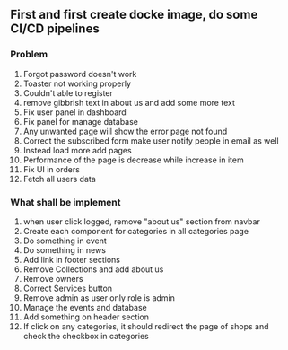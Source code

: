 ## First and first create docke image, do some CI/CD pipelines

### Problem

1. Forgot password doesn't work
2. Toaster not working properly
3. Couldn't able to register
4. remove gibbrish text in about us and add some more text
5. Fix user panel in dashboard
6. Fix panel for manage database
7. Any unwanted page will show the error page not found
8. Correct the subscribed form make user notify people in email as well
9. Instead load more add pages
10. Performance of the page is decrease while increase in item
11. Fix UI in orders
12. Fetch all users data

### What shall be implement
1. when user click logged, remove "about us" section from navbar
2. Create each component for categories in all categories page
3. Do something in event
4. Do something in news
5. Add link in footer sections
6. Remove Collections and add about us
7. Remove owners
8. Correct Services button
9. Remove admin as user only role is admin
10. Manage the events and database 
11. Add something on header section
12. If click on any categories, it should redirect the page of shops and check the checkbox in categories
